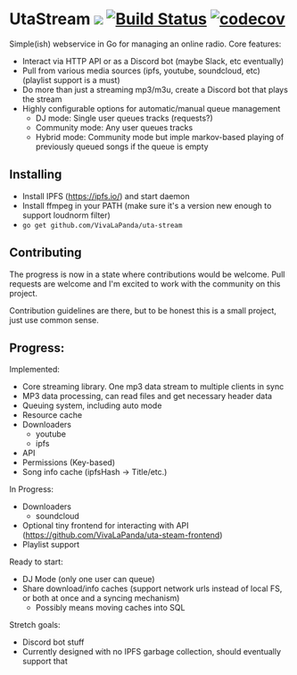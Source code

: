 # UtaStream [![](https://godoc.org/github.com/VivaLaPanda/uta-stream?status.svg)](http://godoc.org/github.com/VivaLaPanda/uta-stream) [![Build Status](https://travis-ci.org/VivaLaPanda/uta-stream.svg?branch=master)](https://travis-ci.org/VivaLaPanda/uta-stream) [![codecov](https://codecov.io/gh/VivaLaPanda/uta-stream/branch/master/graph/badge.svg)](https://codecov.io/gh/VivaLaPanda/uta-stream)

Simple(ish) webservice in Go for managing an online radio.
Core features:

* Interact via HTTP API or as a Discord bot (maybe Slack, etc eventually)
* Pull from various media sources (ipfs, youtube, soundcloud, etc) (playlist support is a must)
* Do more than just a streaming mp3/m3u, create a Discord bot that plays the stream
* Highly configurable options for automatic/manual queue management
    - DJ mode: Single user queues tracks (requests?)
    - Community mode: Any user queues tracks
    - Hybrid mode: Community mode but imple markov-based playing of previously queued songs if the queue is empty

## Installing
* Install IPFS (https://ipfs.io/) and start daemon
* Install ffmpeg in your PATH (make sure it's a version new enough to support loudnorm filter)
* `go get github.com/VivaLaPanda/uta-stream`

## Contributing
The progress is now in a state where contributions would be welcome. Pull requests
are welcome and I'm excited to work with the community on this project.

Contribution guidelines are there, but to be honest
this is a small project, just use common sense.

## Progress:

Implemented:
* Core streaming library. One mp3 data stream to multiple clients in sync
* MP3 data processing, can read files and get necessary header data
* Queuing system, including auto mode
* Resource cache
* Downloaders
    - youtube
    - ipfs
* API
* Permissions (Key-based)
* Song info cache (ipfsHash -> Title/etc.)

In Progress:
* Downloaders
    - soundcloud
* Optional tiny frontend for interacting with API (https://github.com/VivaLaPanda/uta-steam-frontend)
* Playlist support

Ready to start:
* DJ Mode (only one user can queue)
* Share download/info caches (support network urls instead of local FS, or both at once and a syncing mechanism)
    - Possibly means moving caches into SQL

Stretch goals:
* Discord bot stuff
* Currently designed with no IPFS garbage collection, should eventually support that
